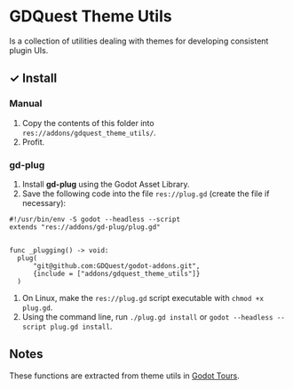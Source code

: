 # GDQuest Theme Utils

Is a collection of utilities dealing with themes for developing consistent plugin UIs.

## ✓ Install

### Manual

1. Copy the contents of this folder into `res://addons/gdquest_theme_utils/`.
1. Profit.

### gd-plug

1. Install **gd-plug** using the Godot Asset Library.
1. Save the following code into the file `res://plug.gd` (create the file if necessary):

  ```gdscript
  #!/usr/bin/env -S godot --headless --script
  extends "res://addons/gd-plug/plug.gd"


  func _plugging() -> void:
  	plug(
  		"git@github.com:GDQuest/godot-addons.git",
  		{include = ["addons/gdquest_theme_utils"]}
  	)
  ```

1. On Linux, make the `res://plug.gd` script executable with `chmod +x plug.gd`.
1. Using the command line, run `./plug.gd install` or `godot --headless --script plug.gd install`.

## Notes

These functions are extracted from theme utils in [Godot Tours](https://github.com/GDQuest/godot-tours/).
